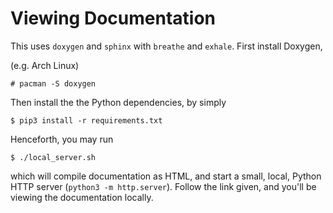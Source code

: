 # Viewing Documentation

This uses `doxygen` and `sphinx` with `breathe` and `exhale`.
First install Doxygen,

(e.g. Arch Linux)
```console
# pacman -S doxygen
```

Then install the the Python dependencies, by simply
```console
$ pip3 install -r requirements.txt
```

Henceforth, you may run
```console
$ ./local_server.sh
```
which will compile documentation as HTML, and start a small, local, Python
HTTP server (`python3 -m http.server`).
Follow the link given, and you'll be viewing the documentation locally.

